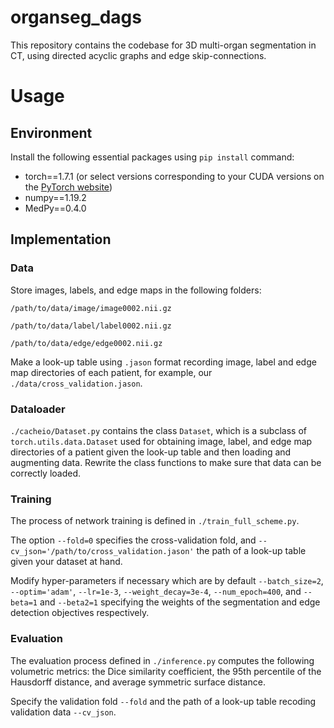 # organseg_dags
This repository contains the codebase for 3D multi-organ segmentation in CT, using directed acyclic graphs and edge skip-connections.
# Usage
## Environment
Install the following essential packages using `pip install` command:
  - torch==1.7.1 (or select versions corresponding to your CUDA versions on the [PyTorch website](https://pytorch.org/get-started/previous-versions/))
  - numpy==1.19.2
  - MedPy==0.4.0

## Implementation
### Data
Store images, labels, and edge maps in the following folders:

`/path/to/data/image/image0002.nii.gz`

`/path/to/data/label/label0002.nii.gz`

`/path/to/data/edge/edge0002.nii.gz`

Make a look-up table using `.jason` format recording image, label and edge map directories of each patient, for example, our `./data/cross_validation.jason`.

### Dataloader
`./cacheio/Dataset.py` contains the class `Dataset`, which is a subclass of `torch.utils.data.Dataset` used for obtaining image, label, and edge map directories of a patient given the look-up table and then loading and augmenting data. Rewrite the class functions to make sure that data can be correctly loaded.

### Training
The process of network training is defined in `./train_full_scheme.py`. 

The option `--fold=0` specifies the cross-validation fold, and `--cv_json='/path/to/cross_validation.jason'` the path of a look-up table given your dataset at hand. 

Modify hyper-parameters if necessary which are by default `--batch_size=2`, `--optim='adam'`, `--lr=1e-3`, `--weight_decay=3e-4`, `--num_epoch=400`, and `--beta=1` and `--beta2=1` specifying the weights of the segmentation and edge detection objectives respectively.

### Evaluation
The evaluation process defined in `./inference.py` computes the following volumetric metrics: the Dice similarity coefficient, the 95th percentile of the Hausdorff distance, and average symmetric surface distance.

Specify the validation fold `--fold` and the path of a look-up table recoding validation data `--cv_json`.
